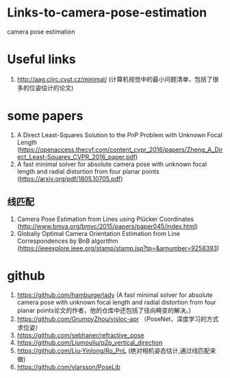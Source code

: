 # Links-to-camera-pose-estimation
camera pose estimation

# Useful links
1. http://aag.ciirc.cvut.cz/minimal/ (计算机视觉中的最小问题清单，包括了很多的位姿估计的论文)


# some papers
1. A Direct Least-Squares Solution to the PnP Problem with Unknown Focal Length (<https://openaccess.thecvf.com/content_cvpr_2016/papers/Zheng_A_Direct_Least-Squares_CVPR_2016_paper.pdf>)
2. A fast minimal solver for absolute camera pose with unknown focal length and radial distortion from four planar points (<https://arxiv.org/pdf/1805.10705.pdf>)
## 线匹配
1. Camera Pose Estimation from Lines using Plücker Coordinates (<http://www.bmva.org/bmvc/2015/papers/paper045/index.html>)
2. Globally Optimal Camera Orientation Estimation from Line Correspondences by BnB algorithm (<https://ieeexplore.ieee.org/stamp/stamp.jsp?tp=&arnumber=9258393>)



# github
1. <https://github.com/hamburgerlady> (A fast minimal solver for absolute camera pose with unknown focal length and radial distortion from four planar points论文的作者，他的仓库中还包括了径向畸变的解决。)
2. https://github.com/GrumpyZhou/visloc-apr （PoseNet，深度学习的方式求位姿）
3. https://github.com/sebhaner/refractive_pose
4. https://github.com/Liumouliu/p2p_vertical_direction
5. https://github.com/Liu-Yinlong/Ro_PnL (绝对相机姿态估计,通过线匹配来做)
6. https://github.com/vlarsson/PoseLib
